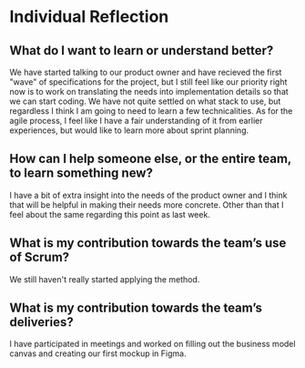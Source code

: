 # Individual Reflection

## What do I want to learn or understand better?
We have started talking to our product owner and have recieved the first "wave" of specifications for the project, but I still feel
like our priority right now is to work on translating the needs into implementation details so that we can start coding. We have not
quite settled on what stack to use, but regardless I think I am going to need to learn a few technicalities. As for the agile process,
I feel like I have a fair understanding of it from earlier experiences, but would like to learn more about sprint planning.


## How can I help someone else, or the entire team, to learn something new?
I have a bit of extra insight into the needs of the product owner and I think that will be helpful in making their needs more concrete.
Other than that I feel about the same regarding this point as last week.


## What is my contribution towards the team’s use of Scrum?
We still haven't really started applying the method.


## What is my contribution towards the team’s deliveries?
I have participated in meetings and worked on filling out the business model canvas and creating our first mockup in Figma.

